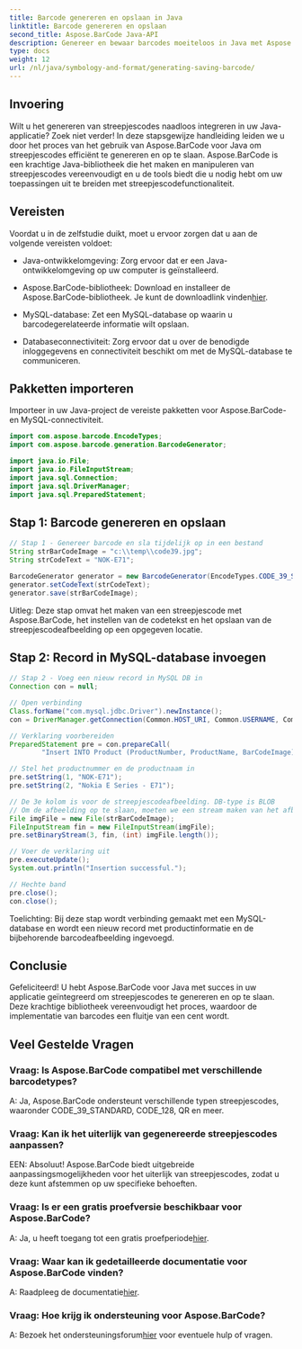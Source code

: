 ```yaml
---
title: Barcode genereren en opslaan in Java
linktitle: Barcode genereren en opslaan
second_title: Aspose.BarCode Java-API
description: Genereer en bewaar barcodes moeiteloos in Java met Aspose.BarCode. Integreer naadloos, pas het uiterlijk aan en profiteer van uitgebreide barcodeondersteuning.
type: docs
weight: 12
url: /nl/java/symbology-and-format/generating-saving-barcode/
---
```


## Invoering

Wilt u het genereren van streepjescodes naadloos integreren in uw Java-applicatie? Zoek niet verder! In deze stapsgewijze handleiding leiden we u door het proces van het gebruik van Aspose.BarCode voor Java om streepjescodes efficiënt te genereren en op te slaan. Aspose.BarCode is een krachtige Java-bibliotheek die het maken en manipuleren van streepjescodes vereenvoudigt en u de tools biedt die u nodig hebt om uw toepassingen uit te breiden met streepjescodefunctionaliteit.

## Vereisten

Voordat u in de zelfstudie duikt, moet u ervoor zorgen dat u aan de volgende vereisten voldoet:

- Java-ontwikkelomgeving: Zorg ervoor dat er een Java-ontwikkelomgeving op uw computer is geïnstalleerd.

- Aspose.BarCode-bibliotheek: Download en installeer de Aspose.BarCode-bibliotheek. Je kunt de downloadlink vinden[hier](https://releases.aspose.com/barcode/java/).

- MySQL-database: Zet een MySQL-database op waarin u barcodegerelateerde informatie wilt opslaan.

- Databaseconnectiviteit: Zorg ervoor dat u over de benodigde inloggegevens en connectiviteit beschikt om met de MySQL-database te communiceren.

## Pakketten importeren

Importeer in uw Java-project de vereiste pakketten voor Aspose.BarCode- en MySQL-connectiviteit.

```java
import com.aspose.barcode.EncodeTypes;
import com.aspose.barcode.generation.BarcodeGenerator;

import java.io.File;
import java.io.FileInputStream;
import java.sql.Connection;
import java.sql.DriverManager;
import java.sql.PreparedStatement;
```

## Stap 1: Barcode genereren en opslaan

```java
// Stap 1 - Genereer barcode en sla tijdelijk op in een bestand
String strBarCodeImage = "c:\\temp\\code39.jpg";
String strCodeText = "NOK-E71";

BarcodeGenerator generator = new BarcodeGenerator(EncodeTypes.CODE_39_STANDARD);
generator.setCodeText(strCodeText);
generator.save(strBarCodeImage);
```

Uitleg: Deze stap omvat het maken van een streepjescode met Aspose.BarCode, het instellen van de codetekst en het opslaan van de streepjescodeafbeelding op een opgegeven locatie.

## Stap 2: Record in MySQL-database invoegen

```java
// Stap 2 - Voeg een nieuw record in MySQL DB in
Connection con = null;

// Open verbinding
Class.forName("com.mysql.jdbc.Driver").newInstance();
con = DriverManager.getConnection(Common.HOST_URI, Common.USERNAME, Common.PASSWORD);

// Verklaring voorbereiden
PreparedStatement pre = con.prepareCall(
        "Insert INTO Product (ProductNumber, ProductName, BarCodeImage) " + "VALUES (?, ?, ?) ");

// Stel het productnummer en de productnaam in
pre.setString(1, "NOK-E71");
pre.setString(2, "Nokia E Series - E71");

// De 3e kolom is voor de streepjescodeafbeelding. DB-type is BLOB
// Om de afbeelding op te slaan, moeten we een stream maken van het afbeeldingsbestand
File imgFile = new File(strBarCodeImage);
FileInputStream fin = new FileInputStream(imgFile);
pre.setBinaryStream(3, fin, (int) imgFile.length());

// Voer de verklaring uit
pre.executeUpdate();
System.out.println("Insertion successful.");

// Hechte band
pre.close();
con.close();
```

Toelichting: Bij deze stap wordt verbinding gemaakt met een MySQL-database en wordt een nieuw record met productinformatie en de bijbehorende barcodeafbeelding ingevoegd.

## Conclusie

Gefeliciteerd! U hebt Aspose.BarCode voor Java met succes in uw applicatie geïntegreerd om streepjescodes te genereren en op te slaan. Deze krachtige bibliotheek vereenvoudigt het proces, waardoor de implementatie van barcodes een fluitje van een cent wordt.

## Veel Gestelde Vragen

### Vraag: Is Aspose.BarCode compatibel met verschillende barcodetypes?
A: Ja, Aspose.BarCode ondersteunt verschillende typen streepjescodes, waaronder CODE_39_STANDARD, CODE_128, QR en meer.

### Vraag: Kan ik het uiterlijk van gegenereerde streepjescodes aanpassen?
EEN: Absoluut! Aspose.BarCode biedt uitgebreide aanpassingsmogelijkheden voor het uiterlijk van streepjescodes, zodat u deze kunt afstemmen op uw specifieke behoeften.

### Vraag: Is er een gratis proefversie beschikbaar voor Aspose.BarCode?
 A: Ja, u heeft toegang tot een gratis proefperiode[hier](https://releases.aspose.com/).

### Vraag: Waar kan ik gedetailleerde documentatie voor Aspose.BarCode vinden?
 A: Raadpleeg de documentatie[hier](https://reference.aspose.com/barcode/java/).

### Vraag: Hoe krijg ik ondersteuning voor Aspose.BarCode?
 A: Bezoek het ondersteuningsforum[hier](https://forum.aspose.com/c/barcode/13) voor eventuele hulp of vragen.